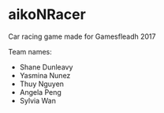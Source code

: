 # aikoNRacer
Car racing game made for Gamesfleadh 2017

Team names:
  - Shane Dunleavy
  - Yasmina Nunez
  - Thuy Nguyen
  - Angela Peng
  - Sylvia Wan
